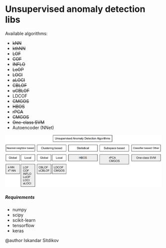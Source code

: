 Unsupervised anomaly detection libs
===================================

Available algorithms:
- ~~kNN~~
- ~~kthNN~~
- ~~LOF~~
- ~~COF~~
- ~~INFLO~~
- ~~LoOP~~
- ~~LOCI~~
- ~~aLOCI~~
- ~~CBLOF~~
- ~~uCBLOF~~
- LDCOF
- ~~CMGOS~~
- ~~HBOS~~
- ~~rPCA~~
- ~~CMGOS~~
- ~~One-class SVM~~
- Autoencoder (NNet)

![image](docs/img/schema.png)

##### Requirements
- numpy
- scipy
- scikit-learn
- tensorflow
- keras

@author Iskandar Sitdikov
